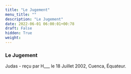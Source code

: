 ```yaml
---
title: "Le Jugement"
menu_title: ""
description: "Le Jugement"
date: 2022-06-01 06:00:01+00:78
draft: False
hidden: True
weight:
---
```

### Le Jugement

Judas - reçu par H___  le 18 Juillet 2002, Cuenca, Équateur.



